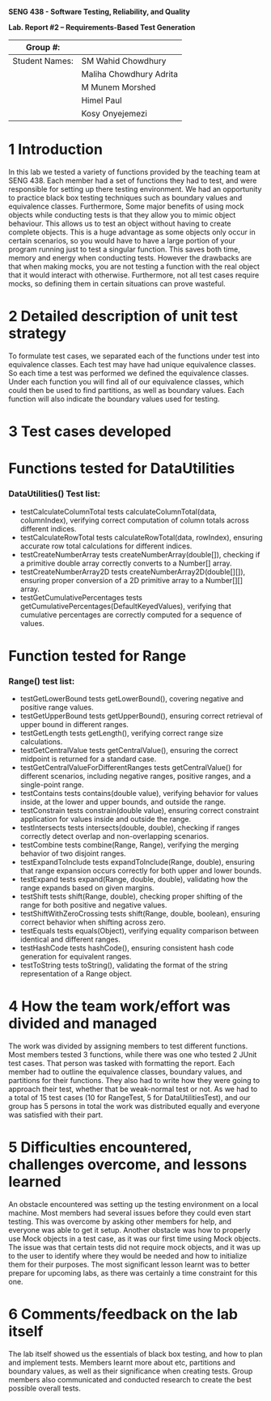 **SENG 438 - Software Testing, Reliability, and Quality**

**Lab. Report \#2 – Requirements-Based Test Generation**

| Group \#:      |     |
| -------------- | --- |
| Student Names: | SM Wahid Chowdhury    |
|                | Maliha Chowdhury Adrita  |
|                | M Munem Morshed  |
|                |  Himel Paul  |
|                |  Kosy Onyejemezi  |

# 1 Introduction

In this lab we tested a variety of functions provided by the teaching team at SENG 438. Each member had a set of functions they had to test, and were responsible for setting up there testing environment. We had an opportunity to practice black box testing techniques such as boundary values and equivalence classes. Furthermore, Some major benefits of using mock objects while conducting tests is that they allow you to mimic object behaviour. This allows us to test an object without having to create complete objects. This is a huge advantage as some objects only occur in certain scenarios, so you would have to have a large portion of your program running just to test a singular function. This saves both time, memory and energy when conducting tests. However the drawbacks are that when making mocks, you are not testing a function with the real object that it would interact with otherwise. Furthermore, not all test cases require mocks, so defining them in certain situations can prove wasteful.

# 2 Detailed description of unit test strategy

To formulate test cases, we separated each of the functions under test into equivalence classes. Each test may have had unique equivalence classes. So each time a test was performed we defined the equivalence classes. Under each function you will find all of our equivalence classes, which could then be used to find partitions, as well as boundary values. Each function will also indicate the boundary values used for testing.

# 3 Test cases developed

# Functions tested for DataUtilities



### DataUtilities() Test list:
- testCalculateColumnTotal tests calculateColumnTotal(data, columnIndex), verifying correct computation of column totals across different indices.
- testCalculateRowTotal tests calculateRowTotal(data, rowIndex), ensuring accurate row total calculations for different indices.
- testCreateNumberArray tests createNumberArray(double[]), checking if a primitive double array correctly converts to a Number[] array.
- testCreateNumberArray2D tests createNumberArray2D(double[][]), ensuring proper conversion of a 2D primitive array to a Number[][] array.
- testGetCumulativePercentages tests getCumulativePercentages(DefaultKeyedValues), verifying that cumulative percentages are correctly computed for a sequence of values.


# Function tested for Range



### Range() test list:
- testGetLowerBound tests getLowerBound(), covering negative and positive range values.
- testGetUpperBound tests getUpperBound(), ensuring correct retrieval of upper bound in different ranges.
- testGetLength tests getLength(), verifying correct range size calculations.
- testGetCentralValue tests getCentralValue(), ensuring the correct midpoint is returned for a standard case.
- testGetCentralValueForDifferentRanges tests getCentralValue() for different scenarios, including negative ranges, positive ranges, and a single-point range.
- testContains tests contains(double value), verifying behavior for values inside, at the lower and upper bounds, and outside the range.
- testConstrain tests constrain(double value), ensuring correct constraint application for values inside and outside the range.
- testIntersects tests intersects(double, double), checking if ranges correctly detect overlap and non-overlapping scenarios.
- testCombine tests combine(Range, Range), verifying the merging behavior of two disjoint ranges.
- testExpandToInclude tests expandToInclude(Range, double), ensuring that range expansion occurs correctly for both upper and lower bounds.
- testExpand tests expand(Range, double, double), validating how the range expands based on given margins.
- testShift tests shift(Range, double), checking proper shifting of the range for both positive and negative values.
- testShiftWithZeroCrossing tests shift(Range, double, boolean), ensuring correct behavior when shifting across zero.
- testEquals tests equals(Object), verifying equality comparison between identical and different ranges.
- testHashCode tests hashCode(), ensuring consistent hash code generation for equivalent ranges.
- testToString tests toString(), validating the format of the string representation of a Range object.





# 4 How the team work/effort was divided and managed

The work was divided by assigning members to test different functions. Most members tested 3 functions, while there was one who tested 2 JUnit test cases. That person was tasked with formatting the report. Each member had to outline the equivalence classes, boundary values, and partitions for their functions. They also had to write how they were going to approach their test, whether that be weak-normal test or not. As we had to a total of 15 test cases (10 for RangeTest, 5 for DataUtilitiesTest), and our group has 5 persons in total the work was distributed equally and everyone was satisfied with their part. 

# 5 Difficulties encountered, challenges overcome, and lessons learned

An obstacle encountered was setting up the testing environment on a local machine. Most members had several issues before they could even start testing. This was overcome by asking other members for help, and everyone was able to get it setup. Another obstacle was how to properly use Mock objects in a test case, as it was our first time using Mock objects. The issue was that certain tests did not require mock objects, and it was up to the user to identify where they would be needed and how to initialize them for their purposes. The most significant lesson learnt was to better prepare for upcoming labs, as there was certainly a time constraint for this one.

# 6 Comments/feedback on the lab itself

The lab itself showed us the essentials of black box testing, and how to plan and implement tests. Members learnt more about etc, partitions and boundary values, as well as their significance when creating tests. Group members also communicated and conducted research to create the best possible overall tests.




